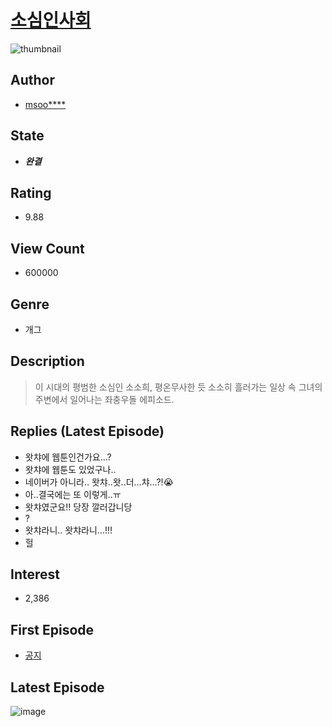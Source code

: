 # [소심인사회](https://comic.naver.com/bestChallenge/list?titleId=708577)
![thumbnail](https://image-comic.pstatic.net/user_contents_data/challenge_comic/2022/10/19/316306/thumbnail_202x164a804bf80_3a2d_4a15_a527_8fa3860f7489_00000183.JPEG)

## Author
- [msoo****](https://comic.naver.com/artistTitle?id=316306)

## State
- ***완결***

## Rating
- 9.88

## View Count
- 600000

## Genre
- 개그

## Description
> 이 시대의 평범한 소심인 소소희, 평온무사한 듯 소소히 흘러가는 일상 속 그녀의 주변에서 일어나는 좌충우돌 에피소드.

## Replies (Latest Episode)
- 왓챠에 웹툰인건가요...?
- 왓챠에 웹툰도 있었구나..
- 네이버가 아니라.. 왓챠..왓..더...챠...?!😭
- 아..결국에는 또 이렇게..ㅠ
- 왓챠였군요!! 당장 깔러갑니당
- ?
- 왓챠라니.. 왓챠라니...!!!
- 헐

## Interest
- 2,386

## First Episode
- [공지](https://comic.naver.com/bestChallenge/detail?titleId=708577&no=35)

## Latest Episode
![image](https://image-comic.pstatic.net/user_contents_data/challenge_comic/2022/10/19/316306/upload_4048847538268627504.jpeg)
